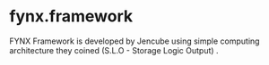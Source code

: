# fynx.framework

FYNX Framework is developed by Jencube using simple computing architecture they coined (S.L.O - Storage Logic Output) .

